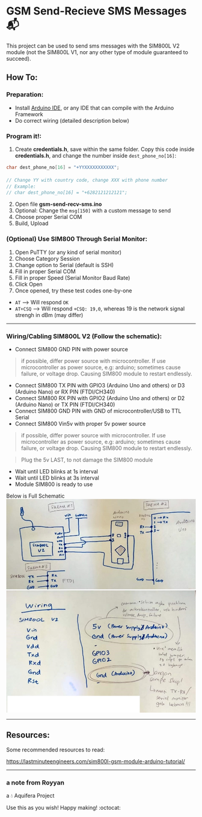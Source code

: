 # GSM Send-Recieve SMS Messages :mailbox_with_mail:

This project can be used to send sms messages with the SIM800L V2 module (not the SIM800L V1, nor any other type of module guaranteed to succeed).

## How To:
### Preparation:

- Install [Arduino IDE](https://www.arduino.cc/en/main/software), or any IDE that can compile with the Arduino Framework
- Do correct wiring (detailed description below)

### Program it!:

1. Create **credentials.h**, save within the same folder. Copy this code inside **credentials.h**, and change the number inside `dest_phone_no[16]`:
```cpp
char dest_phone_no[16] = "+YYXXXXXXXXXXX";

// Change YY with country code, change XXX with phone number
// Example:
// char dest_phone_no[16] = "+6282121212121";
```
2. Open file **gsm-send-recv-sms.ino**
3. Optional: Change the `msg[150]` with a custom message to send 
4. Choose proper Serial COM
4. Build, Upload

### (Optional) Use SIM800 Through Serial Monitor:

1. Open PuTTY (or any kind of serial monitor)
2. Choose Category Session
3. Change option to Serial (default is SSH)
4. Fill in proper Serial COM
5. Fill in proper Speed (Serial Monitor Baud Rate)
6. Click Open
7. Once opened, try these test codes one-by-one
- `AT` --> Will respond `OK`
- `AT+CSQ` --> Will respond `+CSQ: 19,0`, whereas 19 is the network signal strengh in dBm (may differ)

---

### Wiring/Cabling SIM800L V2 (Follow the schematic):
- Connect SIM800 GND PIN with power source 
> if possible, differ power source with microcontroller. If use microcontroller as power source, e.g: arduino; sometimes cause failure, or voltage drop. Causing SIM800 module to restart endlessly.
- Connect SIM800 TX PIN with GPIO3 (Arduino Uno and others) or D3 (Arduino Nano) or RX PIN (FTDI/CH340)
- Connect SIM800 RX PIN with GPIO2 (Arduino Uno and others) or D2 (Arduino Nano) or TX PIN (FTDI/CH340)
- Connect SIM800 GND PIN with GND of microcontroller/USB to TTL Serial
- Connect SIM800 Vin5v with proper 5v power source 
> if possible, differ power source with microcontroller. If use microcontroller as power source, e.g: arduino; sometimes cause failure, or voltage drop. Causing SIM800 module to restart endlessly.

> Plug the 5v LAST, to not damage the SIM800 module

- Wait until LED blinks at 1s interval
- Wait until LED blinks at 3s interval
- Module SIM800 is ready to use

Below is Full Schematic
![](docs/schematics.jpeg)
![](docs/schematics_notes_indo.jpeg)

---

## Resources:
Some recommended resources to read:

https://lastminuteengineers.com/sim800l-gsm-module-arduino-tutorial/

---

### a note from Royyan

a :droplet: Aquifera Project

Use this as you wish! Happy making! :octocat: